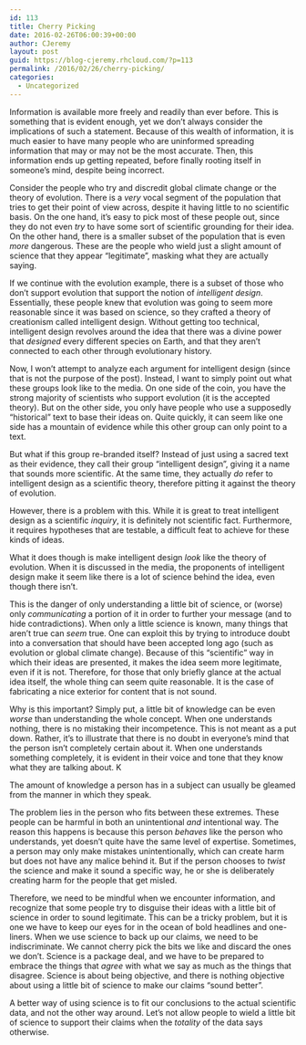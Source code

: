 ```yaml
---
id: 113
title: Cherry Picking
date: 2016-02-26T06:00:39+00:00
author: CJeremy
layout: post
guid: https://blog-cjeremy.rhcloud.com/?p=113
permalink: /2016/02/26/cherry-picking/
categories:
  - Uncategorized
---
```

Information is available more freely and readily than ever before. This is something that is evident enough, yet we don’t always consider the implications of such a statement. Because of this wealth of information, it is much easier to have many people who are uninformed spreading information that may or may not be the most accurate. Then, this information ends up getting repeated, before finally rooting itself in someone’s mind, despite being incorrect.

Consider the people who try and discredit global climate change or the theory of evolution. There is a _very_ vocal segment of the population that tries to get their point of view across, despite it having little to no scientific basis. On the one hand, it’s easy to pick most of these people out, since they do not even _try_ to have some sort of scientific grounding for their idea. On the other hand, there is a smaller subset of the population that is even _more_ dangerous. These are the people who wield just a slight amount of science that they appear “legitimate”, masking what they are actually saying.

If we continue with the evolution example, there is a subset of those who don’t support evolution that support the notion of _intelligent design_. Essentially, these people knew that evolution was going to seem more reasonable since it was based on science, so they crafted a theory of creationism called intelligent design. Without getting too technical, intelligent design revolves around the idea that there was a divine power that _designed_ every different species on Earth, and that they aren’t connected to each other through evolutionary history.

Now, I won’t attempt to analyze each argument for intelligent design (since that is not the purpose of the post). Instead, I want to simply point out what these groups look like to the media. On one side of the coin, you have the strong majority of scientists who support evolution (it is the accepted theory). But on the other side, you only have people who use a supposedly “historical” text to base their ideas on. Quite quickly, it can seem like one side has a mountain of evidence while this other group can only point to a text.

But what if this group re-branded itself? Instead of just using a sacred text as their evidence, they call their group “intelligent design”, giving it a name that sounds more scientific. At the same time, they actually _do_ refer to intelligent design as a scientific theory, therefore pitting it against the theory of evolution.

However, there is a problem with this. While it is great to treat intelligent design as a scientific _inquiry_, it is definitely not scientific fact. Furthermore, it requires hypotheses that are testable, a difficult feat to achieve for these kinds of ideas.

What it does though is make intelligent design _look_ like the theory of evolution. When it is discussed in the media, the proponents of intelligent design make it seem like there is a lot of science behind the idea, even though there isn’t.

This is the danger of only understanding a little bit of science, or (worse) only _communicating_ a portion of it in order to further your message (and to hide contradictions). When only a little science is known, many things that aren’t true can _seem_ true. One can exploit this by trying to introduce doubt into a conversation that should have been accepted long ago (such as evolution or global climate change). Because of this “scientific” way in which their ideas are presented, it makes the idea seem more legitimate, even if it is not. Therefore, for those that only briefly glance at the actual idea itself, the whole thing can seem quite reasonable. It is the case of fabricating a nice exterior for content that is not sound.

Why is this important? Simply put, a little bit of knowledge can be even _worse_ than understanding the whole concept. When one understands nothing, there is no mistaking their incompetence. This is not meant as a put down. Rather, it’s to illustrate that there is no doubt in everyone’s mind that the person isn’t completely certain about it. When one understands something completely, it is evident in their voice and tone that they know what they are talking about. K
  
The amount of knowledge a person has in a subject can usually be gleamed from the manner in which they speak.

The problem lies in the person who fits between these extremes. These people can be harmful in both an unintentional _and_ intentional way. The reason this happens is because this person _behaves_ like the person who understands, yet doesn’t quite have the same level of expertise. Sometimes, a person may only make mistakes unintentionally, which can create harm but does not have any malice behind it. But if the person chooses to _twist_ the science and make it sound a specific way, he or she is deliberately creating harm for the people that get misled.

Therefore, we need to be mindful when we encounter information, and recognize that some people try to disguise their ideas with a little bit of science in order to sound legitimate. This can be a tricky problem, but it is one we have to keep our eyes for in the ocean of bold headlines and one-liners. When we use science to back up our claims, we need to be indiscriminate. We cannot cherry pick the bits we like and discard the ones we don’t. Science is a package deal, and we have to be prepared to embrace the things that _agree_ with what we say as much as the things that disagree. Science is about being objective, and there is nothing objective about using a little bit of science to make our claims “sound better”.

A better way of using science is to fit our conclusions to the actual scientific data, and not the other way around. Let’s not allow people to wield a little bit of science to support their claims when the _totality_ of the data says otherwise.
